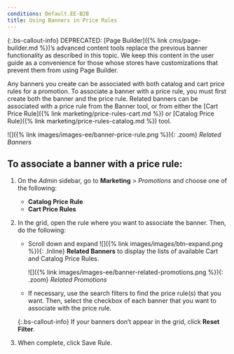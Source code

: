```yaml
---
conditions: Default.EE-B2B
title: Using Banners in Price Rules
---
```


{:.bs-callout-info}
DEPRECATED: [Page Builder]({% link cms/page-builder.md %})’s advanced content tools replace the previous banner functionality as described in this topic. We keep this content in the user guide as a convenience for those whose stores have customizations that prevent them from using Page Builder.

Any banners you create can be associated with both catalog and cart price rules for a promotion. To associate a banner with a price rule, you must first create both the banner and the price rule. Related banners can be associated with a price rule from the Banner tool, or from either the [Cart Price Rule]({% link marketing/price-rules-cart.md %}) or [Catalog Price Rule]({% link marketing/price-rules-catalog.md %}) tool.

![]({% link images/images-ee/banner-price-rule.png %}){: .zoom}
_Related Banners_

## To associate a banner with a price rule:

1. On the _Admin_ sidebar, go to **Marketing** > _Promotions_ and choose one of the following:

    - **Catalog Price Rule**
    - **Cart Price Rules**

1. In the grid, open the rule where you want to associate the banner. Then, do the following:

    - Scroll down and expand ![]({% link images/images/btn-expand.png %}){: .Inline} **Related Banners** to display the lists of available Cart and Catalog Price Rules.

        ![]({% link images/images-ee/banner-related-promotions.png %}){: .zoom}
        _Related Promotions_

    - If necessary, use the search filters to find the price rule(s) that you want. Then, select the checkbox of each banner that you want to associate with the price rule.

    {:.bs-callout-info}
    If your banners don’t appear in the grid, click **Reset Filter**.

1. When complete, click <span class="btn">Save Rule</span>.
